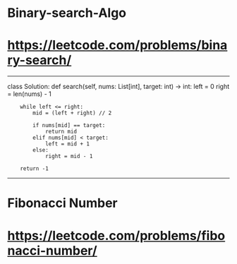 # Binary-search-Algo


# https://leetcode.com/problems/binary-search/
 
******************************************************************************
 
class Solution:
    def search(self, nums: List[int], target: int) -> int:
        left = 0
        right = len(nums) - 1
        
        while left <= right:
            mid = (left + right) // 2
            
            if nums[mid] == target:
                return mid
            elif nums[mid] < target:
                left = mid + 1                         
            else:
                right = mid - 1
        
        return -1
     
**********************************************************************************
# Fibonacci Number
# https://leetcode.com/problems/fibonacci-number/
